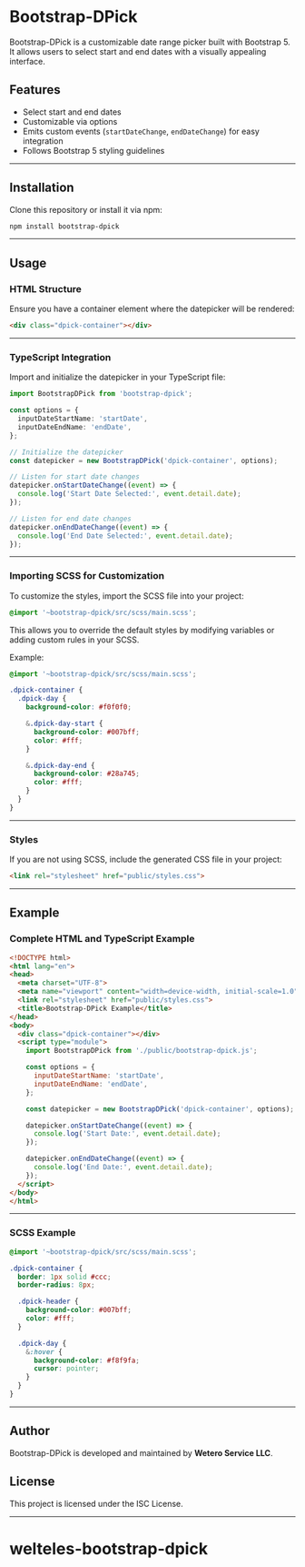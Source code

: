 
# Bootstrap-DPick

Bootstrap-DPick is a customizable date range picker built with Bootstrap 5. It allows users to select start and end dates with a visually appealing interface.

## Features

- Select start and end dates
- Customizable via options
- Emits custom events (`startDateChange`, `endDateChange`) for easy integration
- Follows Bootstrap 5 styling guidelines

---

## Installation

Clone this repository or install it via npm:
```bash
npm install bootstrap-dpick
```

---

## Usage

### HTML Structure

Ensure you have a container element where the datepicker will be rendered:
```html
<div class="dpick-container"></div>
```

---

### TypeScript Integration

Import and initialize the datepicker in your TypeScript file:

```typescript
import BootstrapDPick from 'bootstrap-dpick';

const options = {
  inputDateStartName: 'startDate',
  inputDateEndName: 'endDate',
};

// Initialize the datepicker
const datepicker = new BootstrapDPick('dpick-container', options);

// Listen for start date changes
datepicker.onStartDateChange((event) => {
  console.log('Start Date Selected:', event.detail.date);
});

// Listen for end date changes
datepicker.onEndDateChange((event) => {
  console.log('End Date Selected:', event.detail.date);
});
```

---

### Importing SCSS for Customization

To customize the styles, import the SCSS file into your project:

```scss
@import '~bootstrap-dpick/src/scss/main.scss';
```

This allows you to override the default styles by modifying variables or adding custom rules in your SCSS.

Example:
```scss
@import '~bootstrap-dpick/src/scss/main.scss';

.dpick-container {
  .dpick-day {
    background-color: #f0f0f0;

    &.dpick-day-start {
      background-color: #007bff;
      color: #fff;
    }

    &.dpick-day-end {
      background-color: #28a745;
      color: #fff;
    }
  }
}
```

---

### Styles

If you are not using SCSS, include the generated CSS file in your project:
```html
<link rel="stylesheet" href="public/styles.css">
```

---

## Example

### Complete HTML and TypeScript Example
```html
<!DOCTYPE html>
<html lang="en">
<head>
  <meta charset="UTF-8">
  <meta name="viewport" content="width=device-width, initial-scale=1.0">
  <link rel="stylesheet" href="public/styles.css">
  <title>Bootstrap-DPick Example</title>
</head>
<body>
  <div class="dpick-container"></div>
  <script type="module">
    import BootstrapDPick from './public/bootstrap-dpick.js';

    const options = {
      inputDateStartName: 'startDate',
      inputDateEndName: 'endDate',
    };

    const datepicker = new BootstrapDPick('dpick-container', options);

    datepicker.onStartDateChange((event) => {
      console.log('Start Date:', event.detail.date);
    });

    datepicker.onEndDateChange((event) => {
      console.log('End Date:', event.detail.date);
    });
  </script>
</body>
</html>
```

---

### SCSS Example
```scss
@import '~bootstrap-dpick/src/scss/main.scss';

.dpick-container {
  border: 1px solid #ccc;
  border-radius: 8px;

  .dpick-header {
    background-color: #007bff;
    color: #fff;
  }

  .dpick-day {
    &:hover {
      background-color: #f8f9fa;
      cursor: pointer;
    }
  }
}
```

---

## Author

Bootstrap-DPick is developed and maintained by **Wetero Service LLC**.

## License

This project is licensed under the ISC License.

---
# welteles-bootstrap-dpick
